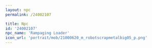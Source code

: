 ```yaml
---
layout: npc
permalink: /24002107

title: Npc
id: '24002107'
npc_name: 'Rampaging Loader'
icon_url: 'portrait/mob/21000620_m_robotscrapmetalbig05_p.png'
---
```


